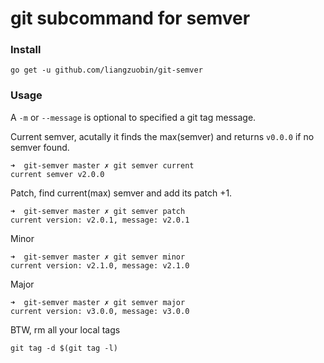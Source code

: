 # git subcommand for semver 

### Install
~~~
go get -u github.com/liangzuobin/git-semver
~~~

### Usage

A `-m` or `--message` is optional to specified a git tag message.

Current semver, acutally it finds the max(semver) and returns `v0.0.0` if no semver found.
~~~
➜  git-semver master ✗ git semver current
current semver v2.0.0
~~~

Patch, find current(max) semver and add its patch +1.
~~~
➜  git-semver master ✗ git semver patch
current version: v2.0.1, message: v2.0.1
~~~

Minor
~~~
➜  git-semver master ✗ git semver minor
current version: v2.1.0, message: v2.1.0
~~~

Major
~~~
➜  git-semver master ✗ git semver major
current version: v3.0.0, message: v3.0.0
~~~

BTW, rm all your local tags
~~~
git tag -d $(git tag -l)
~~~
